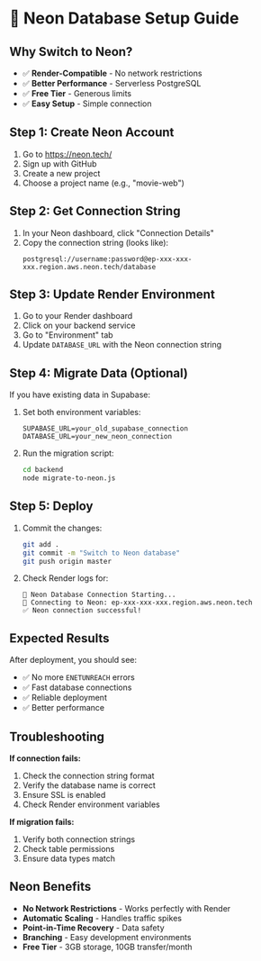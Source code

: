 # 🌙 Neon Database Setup Guide

## Why Switch to Neon?

- ✅ **Render-Compatible** - No network restrictions
- ✅ **Better Performance** - Serverless PostgreSQL
- ✅ **Free Tier** - Generous limits
- ✅ **Easy Setup** - Simple connection

## Step 1: Create Neon Account

1. Go to https://neon.tech/
2. Sign up with GitHub
3. Create a new project
4. Choose a project name (e.g., "movie-web")

## Step 2: Get Connection String

1. In your Neon dashboard, click "Connection Details"
2. Copy the connection string (looks like):
   ```
   postgresql://username:password@ep-xxx-xxx-xxx.region.aws.neon.tech/database
   ```

## Step 3: Update Render Environment

1. Go to your Render dashboard
2. Click on your backend service
3. Go to "Environment" tab
4. Update `DATABASE_URL` with the Neon connection string

## Step 4: Migrate Data (Optional)

If you have existing data in Supabase:

1. Set both environment variables:
   ```
   SUPABASE_URL=your_old_supabase_connection
   DATABASE_URL=your_new_neon_connection
   ```

2. Run the migration script:
   ```bash
   cd backend
   node migrate-to-neon.js
   ```

## Step 5: Deploy

1. Commit the changes:
   ```bash
   git add .
   git commit -m "Switch to Neon database"
   git push origin master
   ```

2. Check Render logs for:
   ```
   🌙 Neon Database Connection Starting...
   📍 Connecting to Neon: ep-xxx-xxx-xxx.region.aws.neon.tech
   ✅ Neon connection successful!
   ```

## Expected Results

After deployment, you should see:
- ✅ No more `ENETUNREACH` errors
- ✅ Fast database connections
- ✅ Reliable deployment
- ✅ Better performance

## Troubleshooting

**If connection fails:**
1. Check the connection string format
2. Verify the database name is correct
3. Ensure SSL is enabled
4. Check Render environment variables

**If migration fails:**
1. Verify both connection strings
2. Check table permissions
3. Ensure data types match

## Neon Benefits

- **No Network Restrictions** - Works perfectly with Render
- **Automatic Scaling** - Handles traffic spikes
- **Point-in-Time Recovery** - Data safety
- **Branching** - Easy development environments
- **Free Tier** - 3GB storage, 10GB transfer/month 